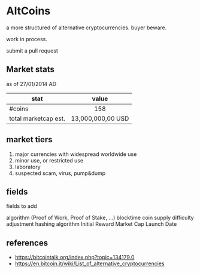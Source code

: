 AltCoins
========

a more structured of alternative cryptocurrencies. buyer beware. 

work in process.

submit a pull request

## Market stats

as of 27/01/2014 AD

| stat        | value          |
| ------------- |:-------------:|
| #coins | 158 |
| total marketcap est. | 13,000,000,00 USD | 

## market tiers

1. major currencies with widespread worldwide use
2. minor use, or restricted use
3. laboratory
4. suspected scam, virus, pump&dump

## fields

fields to add

algorithm (Proof of Work, Proof of Stake, ...)
blocktime
coin supply
difficulty adjustment
hashing algorithm
Initial Reward 
Market Cap
Launch Date

## references

* https://bitcointalk.org/index.php?topic=134179.0
* https://en.bitcoin.it/wiki/List_of_alternative_cryptocurrencies
